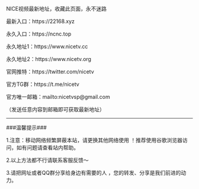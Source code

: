 <p>NICE视频最新地址，收藏此页面，永不迷路</p>
<p>最新入口：https://22168.xyz</p>
<p>永久入口：https://ncnc.top</p>
<p>永久地址1：https://www.nicetv.cc</p>
<p>永久地址2：https://www.nicetv.org</p>
<p>官网推特：https://twitter.com/nicetv</p>
<p>官方TG群：https://t.me/nicetv</p>
<p>官方唯一邮箱：mailto:nicetvsp@gmail.com</p>
<p>（发送任意内容到邮箱即可获取最新地址）</p>
<hr>
<p>###温馨提示###</p>
<p>1.注意：移动网络频繁屏蔽本站，请更换其他网络使用 ！推荐使用谷歌浏览器访问，如有问题请查看站内帮助。</p>
<p>2.以上方法都不行请联系客服反馈～</p>
<p>3.请把网址或者QQ群分享给身边有需要的人 ，您的转发、分享是我们前进的动力。
